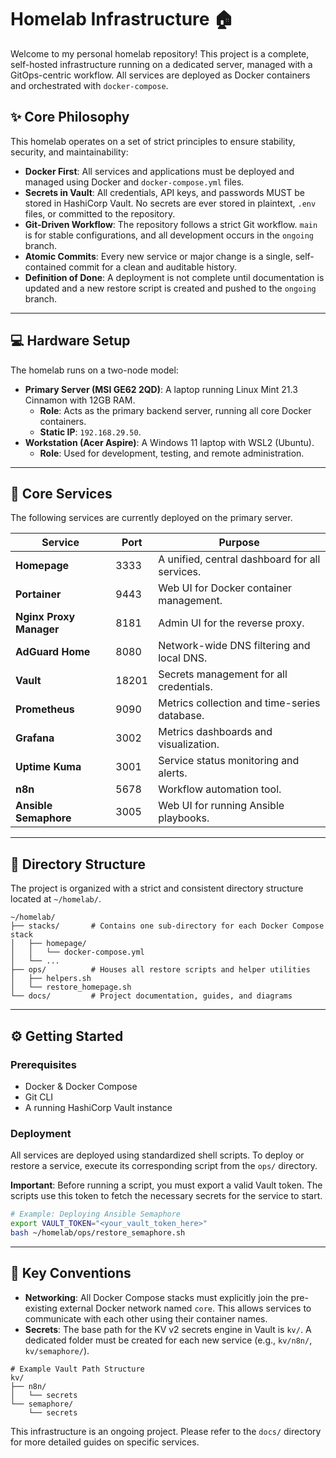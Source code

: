 # Homelab Infrastructure 🏠

Welcome to my personal homelab repository! This project is a complete, self-hosted infrastructure running on a dedicated server, managed with a GitOps-centric workflow. All services are deployed as Docker containers and orchestrated with `docker-compose`.

## ✨ Core Philosophy

This homelab operates on a set of strict principles to ensure stability, security, and maintainability:

* **Docker First**: All services and applications must be deployed and managed using Docker and `docker-compose.yml` files.
* **Secrets in Vault**: All credentials, API keys, and passwords MUST be stored in HashiCorp Vault. No secrets are ever stored in plaintext, `.env` files, or committed to the repository.
* **Git-Driven Workflow**: The repository follows a strict Git workflow. `main` is for stable configurations, and all development occurs in the `ongoing` branch.
* **Atomic Commits**: Every new service or major change is a single, self-contained commit for a clean and auditable history.
* **Definition of Done**: A deployment is not complete until documentation is updated and a new restore script is created and pushed to the `ongoing` branch.

---

## 💻 Hardware Setup

The homelab runs on a two-node model:

* **Primary Server (MSI GE62 2QD)**: A laptop running Linux Mint 21.3 Cinnamon with 12GB RAM.
    * **Role**: Acts as the primary backend server, running all core Docker containers.
    * **Static IP**: `192.168.29.50`.
* **Workstation (Acer Aspire)**: A Windows 11 laptop with WSL2 (Ubuntu).
    * **Role**: Used for development, testing, and remote administration.

---

## 🚀 Core Services

The following services are currently deployed on the primary server.

| Service               | Port  | Purpose                                             |
| --------------------- | ----- | --------------------------------------------------- |
| **Homepage** | 3333  | A unified, central dashboard for all services.      |
| **Portainer** | 9443  | Web UI for Docker container management.         |
| **Nginx Proxy Manager** | 8181  | Admin UI for the reverse proxy.               |
| **AdGuard Home** | 8080  | Network-wide DNS filtering and local DNS.         |
| **Vault** | 18201 | Secrets management for all credentials.          |
| **Prometheus** | 9090  | Metrics collection and time-series database.      |
| **Grafana** | 3002  | Metrics dashboards and visualization.           |
| **Uptime Kuma** | 3001  | Service status monitoring and alerts.        |
| **n8n** | 5678  | Workflow automation tool.                     |
| **Ansible Semaphore** | 3005  | Web UI for running Ansible playbooks.                 |

---

## 📁 Directory Structure

The project is organized with a strict and consistent directory structure located at `~/homelab/`.

```
~/homelab/
├── stacks/       # Contains one sub-directory for each Docker Compose stack
│   ├── homepage/
│   │   └── docker-compose.yml
│   └── ...
├── ops/          # Houses all restore scripts and helper utilities
│   ├── helpers.sh
│   └── restore_homepage.sh
└── docs/         # Project documentation, guides, and diagrams
```

---

## ⚙️ Getting Started

### Prerequisites

* Docker & Docker Compose
* Git CLI
* A running HashiCorp Vault instance

### Deployment

All services are deployed using standardized shell scripts. To deploy or restore a service, execute its corresponding script from the `ops/` directory.

**Important**: Before running a script, you must export a valid Vault token. The scripts use this token to fetch the necessary secrets for the service to start.

```bash
# Example: Deploying Ansible Semaphore
export VAULT_TOKEN="<your_vault_token_here>"
bash ~/homelab/ops/restore_semaphore.sh
```

---

## 📜 Key Conventions

* **Networking**: All Docker Compose stacks must explicitly join the pre-existing external Docker network named `core`. This allows services to communicate with each other using their container names.
* **Secrets**: The base path for the KV v2 secrets engine in Vault is `kv/`. A dedicated folder must be created for each new service (e.g., `kv/n8n/`, `kv/semaphore/`).

```
# Example Vault Path Structure
kv/
├── n8n/
│   └── secrets
└── semaphore/
    └── secrets
```

This infrastructure is an ongoing project. Please refer to the `docs/` directory for more detailed guides on specific services.
